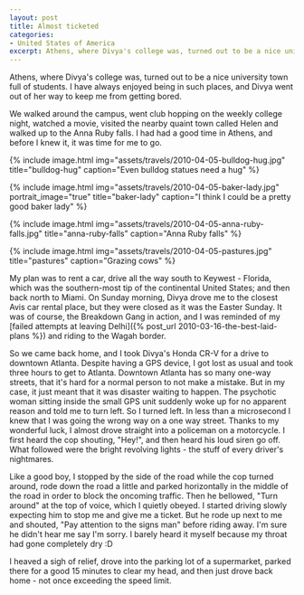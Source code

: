 ```yaml
---
layout: post
title: Almost ticketed
categories:
- United States of America
excerpt: Athens, where Divya's college was, turned out to be a nice university town full of students. I have always enjoyed being in such places, and Divya went out of her way to keep me from getting bored.
---
```


Athens, where Divya's college was, turned out to be a nice university town full
of students. I have always enjoyed being in such places, and Divya went out of
her way to keep me from getting bored.

We walked around the campus, went club hopping on the weekly college night,
watched a movie, visited the nearby quaint town called Helen and walked up to
the Anna Ruby falls. I had had a good time in Athens, and before I knew it, it
was time for me to go.

{% include image.html
    img="assets/travels/2010-04-05-bulldog-hug.jpg"
    title="bulldog-hug"
    caption="Even bulldog statues need a hug" %}

{% include image.html
    img="assets/travels/2010-04-05-baker-lady.jpg"
    portrait_image="true"
    title="baker-lady"
    caption="I think I could be a pretty good baker lady" %}

{% include image.html
    img="assets/travels/2010-04-05-anna-ruby-falls.jpg"
    title="anna-ruby-falls"
    caption="Anna Ruby falls" %}

{% include image.html
    img="assets/travels/2010-04-05-pastures.jpg"
    title="pastures"
    caption="Grazing cows" %}

My plan was to rent a car, drive all the way south to Keywest - Florida, which
was the southern-most tip of the continental United States; and then back north
to Miami. On Sunday morning, Divya drove me to the closest Avis car rental
place, but they were closed as it was the Easter Sunday. It was of course, the
Breakdown Gang in action, and I was reminded of my [failed attempts at leaving
Delhi]({% post_url 2010-03-16-the-best-laid-plans %}) and riding to the Wagah
border.

So we came back home, and I took Divya's Honda CR-V for a drive to downtown
Atlanta. Despite having a GPS device, I got lost as usual and took three hours
to get to Atlanta. Downtown Atlanta has so many one-way streets, that it's hard
for a normal person to not make a mistake. But in my case, it just meant that it
was disaster waiting to happen. The psychotic woman sitting inside the small GPS
unit suddenly woke up for no apparent reason and told me to turn left. So I
turned left. In less than a microsecond I knew that I was going the wrong way on
a one way street. Thanks to my wonderful luck, I almost drove straight into a
policeman on a motorcycle. I first heard the cop shouting, "Hey!", and then
heard his loud siren go off. What followed were the bright revolving lights -
the stuff of every driver's nightmares.

Like a good boy, I stopped by the side of the road while the cop turned around,
rode down the road a little and parked horizontally in the middle of the road in
order to block the oncoming traffic. Then he bellowed, "Turn around" at the top
of voice, which I quietly obeyed. I started driving slowly expecting him to stop
me and give me a ticket. But he rode up next to me and shouted, "Pay attention
to the signs man" before riding away. I'm sure he didn't hear me say I'm sorry.
I barely heard it myself because my throat had gone completely dry :D

I heaved a sigh of relief, drove into the parking lot of a supermarket, parked
there for a good 15 minutes to clear my head, and then just drove back home -
not once exceeding the speed limit.

